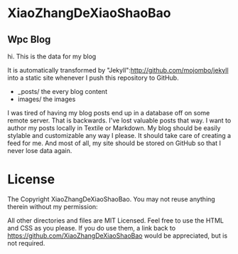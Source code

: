 # XiaoZhangDeXiaoShaoBao
## Wpc Blog
hi. This is the data for my blog

It is automatically transformed by "Jekyll":http://github.com/mojombo/jekyll into a static site whenever I push this repository to GitHub.

* _posts/  the every blog content
* images/  the images



I was tired of having my blog posts end up in a database off on some remote server. That is backwards. I've lost valuable posts that way. I want to author my posts locally in Textile or Markdown. My blog should be easily stylable and customizable any way I please. It should take care of creating a feed for me. And most of all, my site should be stored on GitHub so that I never lose data again.

# License

The Copyright XiaoZhangDeXiaoShaoBao. You may not reuse anything therein without my permission:


All other directories and files are MIT Licensed. Feel free to use the HTML and CSS as you please. If you do use them, a link back to https://github.com/XiaoZhangDeXiaoShaoBao would be appreciated, but is not required.